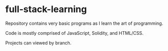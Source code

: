 # full-stack-learning

Repository contains very basic programs as I learn the art of programming. 

Code is mostly comprised of JavaScript, Solidity, and HTML/CSS.

Projects can viewed by branch.
